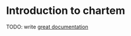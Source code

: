 # Introduction to chartem

TODO: write [great documentation](http://jacobian.org/writing/what-to-write/)
